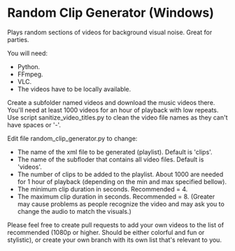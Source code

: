 # Random Clip Generator (Windows) 
Plays random sections of videos for background visual noise.
Great for parties.

You will need:
* Python.
* FFmpeg.
* VLC.
* The videos have to be locally available. 

Create a subfolder named videos and download the music videos there. 
You'll need at least 1000 videos for an hour of playback with low repeats. 
Use script sanitize_video_titles.py to clean the video file names as they can't have spaces or '-'. 

Edit file random_clip_generator.py to change:
* The name of the xml file to be generated (playlist). Default is 'clips'. 
* The name of the subfloder that contains all video files. Default is 'videos'. 
* The number of clips to be added to the playlist. About 1000 are needed for 1 hour of playback (depending on the min and max specified bellow). 
* The minimum clip duration in seconds. Recommended = 4.  
* The maximum clip duration in seconds. Recommended = 8. (Greater may cause problems as people recognize the video and may ask you to change the audio to match the visuals.)

Please feel free to create pull requests to add your own videos to the list of recommended (1080p or higher. Should be either colorful and fun or stylistic), or create your own branch with its own list that's relevant to you. 

